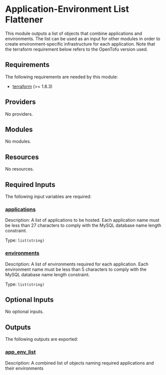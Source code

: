 # Application-Environment List Flattener

This module outputs a list of objects that combine applications and environments. The list can be used as an input for other modules in order to create environment-specific infrastructure for each application. Note that the terraform requirement below refers to the OpenTofu version used. 

<!-- BEGIN TF DOCS -->

## Requirements

The following requirements are needed by this module:

- <a name="requirement_terraform"></a> [terraform](#requirement\_terraform) (>= 1.8.3)

## Providers

No providers.

## Modules

No modules.

## Resources

No resources.

## Required Inputs

The following input variables are required:

### <a name="input_applications"></a> [applications](#input\_applications)

Description: A list of applications to be hosted. Each application name must be less than 27 characters to comply with the MySQL database name length constraint.

Type: `list(string)`

### <a name="input_environments"></a> [environments](#input\_environments)

Description: A list of environments required for each application. Each environment name must be less than 5 characters to comply with the MySQL database name length constraint.

Type: `list(string)`

## Optional Inputs

No optional inputs.

## Outputs

The following outputs are exported:

### <a name="output_app_env_list"></a> [app\_env\_list](#output\_app\_env\_list)

Description: A combined list of objects naming required applications and their environments


<!-- END TF DOCS -->
